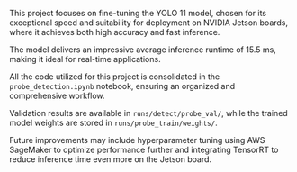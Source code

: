 This project focuses on fine-tuning the YOLO 11 model, chosen for its exceptional speed and suitability for deployment on NVIDIA Jetson boards, where it achieves both high accuracy and fast inference. 

The model delivers an impressive average inference runtime of 15.5 ms, making it ideal for real-time applications.

All the code utilized for this project is consolidated in the `probe_detection.ipynb` notebook, ensuring an organized and comprehensive workflow.

Validation results are available in `runs/detect/probe_val/`, while the trained model weights are stored in `runs/probe_train/weights/`. 

Future improvements may include hyperparameter tuning using AWS SageMaker to optimize performance further and integrating TensorRT to reduce inference time even more on the Jetson board.
